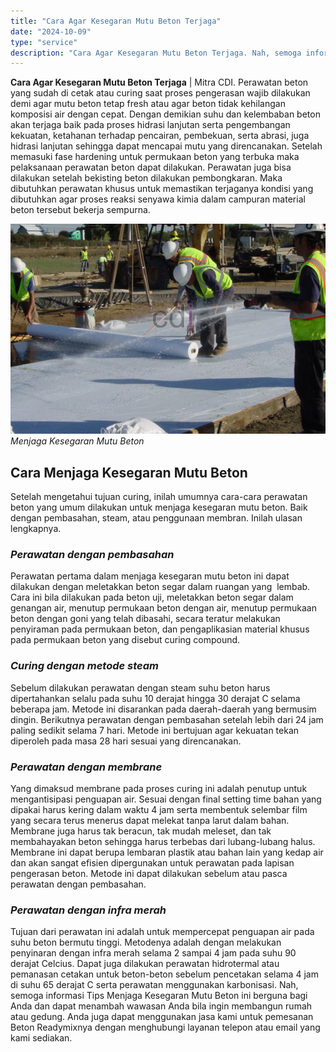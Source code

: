 ```yaml
---
title: "Cara Agar Kesegaran Mutu Beton Terjaga"
date: "2024-10-09"
type: "service"
description: "Cara Agar Kesegaran Mutu Beton Terjaga. Nah, semoga informasi Tips Menjaga Kesegaran Mutu Beton ini berguna bagi Anda dan dapat menambah wawasan Anda bila in..."
---
```


**Cara Agar Kesegaran Mutu Beton Terjaga** | Mitra CDI. Perawatan beton yang sudah di cetak atau curing saat proses pengerasan wajib dilakukan demi agar mutu beton tetap fresh atau agar beton tidak kehilangan komposisi air dengan cepat. Dengan demikian suhu dan kelembaban beton akan terjaga baik pada proses hidrasi lanjutan serta pengembangan kekuatan, ketahanan terhadap pencairan, pembekuan, serta abrasi, juga hidrasi lanjutan sehingga dapat mencapai mutu yang direncanakan. Setelah memasuki fase hardening untuk permukaan beton yang terbuka maka pelaksanaan perawatan beton dapat dilakukan. Perawatan juga bisa dilakukan setelah bekisting beton dilakukan pembongkaran. Maka dibutuhkan perawatan khusus untuk memastikan terjaganya kondisi yang dibutuhkan agar proses reaksi senyawa kimia dalam campuran material beton tersebut bekerja sempurna.

![Menjaga Kesegaran Mutu Beton](/images/blog/melembabkan-beton.jpg)
*Menjaga Kesegaran Mutu Beton*

 ## Cara Menjaga Kesegaran Mutu Beton
    
Setelah mengetahui tujuan curing, inilah umumnya cara-cara perawatan beton yang umum dilakukan untuk menjaga kesegaran mutu beton. Baik dengan pembasahan, steam, atau penggunaan membran. Inilah ulasan lengkapnya.

### _Perawatan dengan pembasahan_
    
Perawatan pertama dalam menjaga kesegaran mutu beton ini dapat dilakukan dengan meletakkan beton segar dalam ruangan yang  lembab. Cara ini bila dilakukan pada beton uji, meletakkan beton segar dalam genangan air, menutup permukaan beton dengan air, menutup permukaan beton dengan goni yang telah dibasahi, secara teratur melakukan penyiraman pada permukaan beton, dan pengaplikasian material khusus pada permukaan beton yang disebut curing compound.

### _Curing dengan metode steam_
    
Sebelum dilakukan perawatan dengan steam suhu beton harus dipertahankan selalu pada suhu 10 derajat hingga 30 derajat C selama beberapa jam. Metode ini disarankan pada daerah-daerah yang bermusim dingin. Berikutnya perawatan dengan pembasahan setelah lebih dari 24 jam paling sedikit selama 7 hari. Metode ini bertujuan agar kekuatan tekan diperoleh pada masa 28 hari sesuai yang direncanakan.

### _Perawatan dengan membrane_
    
Yang dimaksud membrane pada proses curing ini adalah penutup untuk mengantisipasi penguapan air. Sesuai dengan final setting time bahan yang dipakai harus kering dalam waktu 4 jam serta membentuk selembar film yang secara terus menerus dapat melekat tanpa larut dalam bahan. Membrane juga harus tak beracun, tak mudah meleset, dan tak membahayakan beton sehingga harus terbebas dari lubang-lubang halus. Membrane ini dapat berupa lembaran plastik atau bahan lain yang kedap air dan akan sangat efisien dipergunakan untuk perawatan pada lapisan pengerasan beton. Metode ini dapat dilakukan sebelum atau pasca perawatan dengan pembasahan.

### _Perawatan dengan infra merah_
    
Tujuan dari perawatan ini adalah untuk mempercepat penguapan air pada suhu beton bermutu tinggi. Metodenya adalah dengan melakukan penyinaran dengan infra merah selama 2 sampai 4 jam pada suhu 90 derajat Celcius. Dapat juga dilakukan perawatan hidrotermal atau pemanasan cetakan untuk beton-beton sebelum pencetakan selama 4 jam di suhu 65 derajat C serta perawatan menggunakan karbonisasi.
Nah, semoga informasi Tips Menjaga Kesegaran Mutu Beton ini berguna bagi Anda dan dapat menambah wawasan Anda bila ingin membangun rumah atau gedung. Anda juga dapat menggunakan jasa kami untuk pemesanan Beton Readymixnya dengan menghubungi layanan telepon atau email yang kami sediakan.
